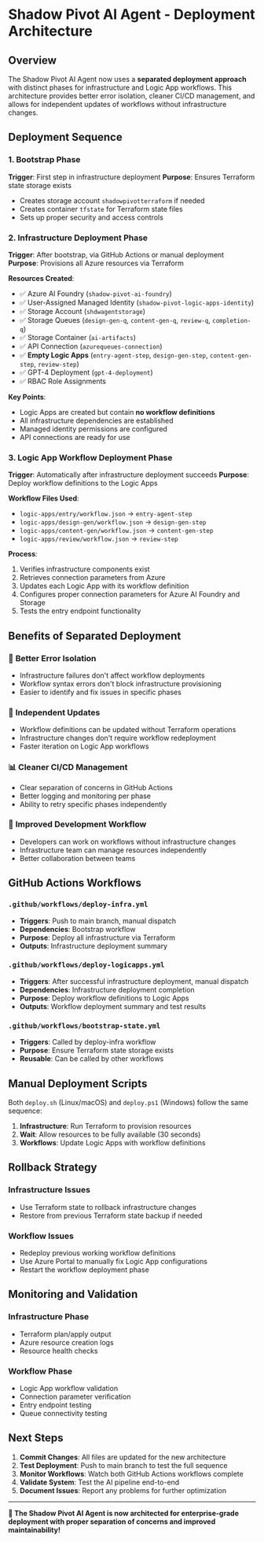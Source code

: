 # Shadow Pivot AI Agent - Deployment Architecture

## Overview

The Shadow Pivot AI Agent now uses a **separated deployment approach** with distinct phases for infrastructure and Logic App workflows. This architecture provides better error isolation, cleaner CI/CD management, and allows for independent updates of workflows without infrastructure changes.

## Deployment Sequence

### 1. Bootstrap Phase
**Trigger**: First step in infrastructure deployment
**Purpose**: Ensures Terraform state storage exists

- Creates storage account `shadowpivotterraform` if needed
- Creates container `tfstate` for Terraform state files
- Sets up proper security and access controls

### 2. Infrastructure Deployment Phase
**Trigger**: After bootstrap, via GitHub Actions or manual deployment
**Purpose**: Provisions all Azure resources via Terraform

**Resources Created**:
- ✅ Azure AI Foundry (`shadow-pivot-ai-foundry`)
- ✅ User-Assigned Managed Identity (`shadow-pivot-logic-apps-identity`)
- ✅ Storage Account (`shdwagentstorage`)
- ✅ Storage Queues (`design-gen-q`, `content-gen-q`, `review-q`, `completion-q`)
- ✅ Storage Container (`ai-artifacts`)
- ✅ API Connection (`azurequeues-connection`)
- ✅ **Empty Logic Apps** (`entry-agent-step`, `design-gen-step`, `content-gen-step`, `review-step`)
- ✅ GPT-4 Deployment (`gpt-4-deployment`)
- ✅ RBAC Role Assignments

**Key Points**:
- Logic Apps are created but contain **no workflow definitions**
- All infrastructure dependencies are established
- Managed identity permissions are configured
- API connections are ready for use

### 3. Logic App Workflow Deployment Phase
**Trigger**: Automatically after infrastructure deployment succeeds
**Purpose**: Deploy workflow definitions to the Logic Apps

**Workflow Files Used**:
- `logic-apps/entry/workflow.json` → `entry-agent-step`
- `logic-apps/design-gen/workflow.json` → `design-gen-step`
- `logic-apps/content-gen/workflow.json` → `content-gen-step`
- `logic-apps/review/workflow.json` → `review-step`

**Process**:
1. Verifies infrastructure components exist
2. Retrieves connection parameters from Azure
3. Updates each Logic App with its workflow definition
4. Configures proper connection parameters for Azure AI Foundry and Storage
5. Tests the entry endpoint functionality

## Benefits of Separated Deployment

### 🔧 **Better Error Isolation**
- Infrastructure failures don't affect workflow deployments
- Workflow syntax errors don't block infrastructure provisioning
- Easier to identify and fix issues in specific phases

### 🚀 **Independent Updates**
- Workflow definitions can be updated without Terraform operations
- Infrastructure changes don't require workflow redeployment
- Faster iteration on Logic App workflows

### 📊 **Cleaner CI/CD Management**
- Clear separation of concerns in GitHub Actions
- Better logging and monitoring per phase
- Ability to retry specific phases independently

### 🔄 **Improved Development Workflow**
- Developers can work on workflows without infrastructure changes
- Infrastructure team can manage resources independently
- Better collaboration between teams

## GitHub Actions Workflows

### `.github/workflows/deploy-infra.yml`
- **Triggers**: Push to main branch, manual dispatch
- **Dependencies**: Bootstrap workflow
- **Purpose**: Deploy all infrastructure via Terraform
- **Outputs**: Infrastructure deployment summary

### `.github/workflows/deploy-logicapps.yml`
- **Triggers**: After successful infrastructure deployment, manual dispatch
- **Dependencies**: Infrastructure deployment completion
- **Purpose**: Deploy workflow definitions to Logic Apps
- **Outputs**: Workflow deployment summary and test results

### `.github/workflows/bootstrap-state.yml`
- **Triggers**: Called by deploy-infra workflow
- **Purpose**: Ensure Terraform state storage exists
- **Reusable**: Can be called by other workflows

## Manual Deployment Scripts

Both `deploy.sh` (Linux/macOS) and `deploy.ps1` (Windows) follow the same sequence:

1. **Infrastructure**: Run Terraform to provision resources
2. **Wait**: Allow resources to be fully available (30 seconds)
3. **Workflows**: Update Logic Apps with workflow definitions

## Rollback Strategy

### Infrastructure Issues
- Use Terraform state to rollback infrastructure changes
- Restore from previous Terraform state backup if needed

### Workflow Issues
- Redeploy previous working workflow definitions
- Use Azure Portal to manually fix Logic App configurations
- Restart the workflow deployment phase

## Monitoring and Validation

### Infrastructure Phase
- Terraform plan/apply output
- Azure resource creation logs
- Resource health checks

### Workflow Phase
- Logic App workflow validation
- Connection parameter verification
- Entry endpoint testing
- Queue connectivity testing

## Next Steps

1. **Commit Changes**: All files are updated for the new architecture
2. **Test Deployment**: Push to main branch to test the full sequence
3. **Monitor Workflows**: Watch both GitHub Actions workflows complete
4. **Validate System**: Test the AI pipeline end-to-end
5. **Document Issues**: Report any problems for further optimization

---

**🎯 The Shadow Pivot AI Agent is now architected for enterprise-grade deployment with proper separation of concerns and improved maintainability!**
